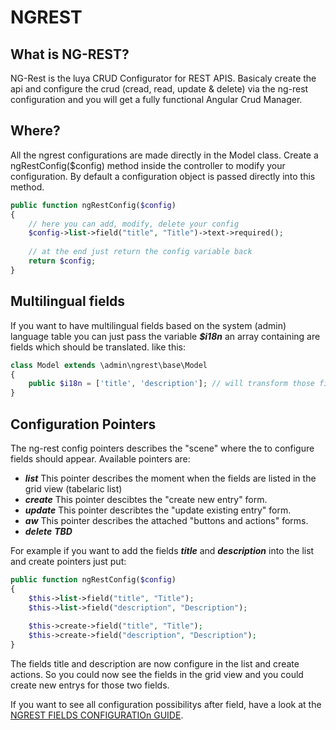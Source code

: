 NGREST
============

What is NG-REST?
----------------
NG-Rest is the luya CRUD Configurator for REST APIS. Basicaly create the api and configure the crud (cread, read, update & delete) via the ng-rest configuration and you will get a fully functional Angular Crud Manager.

Where?
--------
All the ngrest configurations are made directly in the Model class. Create a ngRestConfig($config) method inside the controller to modify your configuration. By default a configuration object is passed directly into this method.

```php
public function ngRestConfig($config)
{
    // here you can add, modify, delete your config
    $config->list->field("title", "Title")->text->required();
    
    // at the end just return the config variable back
    return $config;
}
```

Multilingual fields
-------------------
If you want to have multilingual fields based on the system (admin) language table you can just pass the variable ***$i18n*** an array containing are fields which should be translated. like this:
```php
class Model extends \admin\ngrest\base\Model
{
    public $i18n = ['title', 'description']; // will transform those field into multilingual fields
}
```

Configuration Pointers
--------------------
The ng-rest config pointers describes the "scene" where the to configure fields should appear. Available pointers are:
* ***list*** This pointer describes the moment when the fields are listed in the grid view (tabelaric list)
* ***create*** This pointer descibtes the "create new entry" form.
* ***update*** This pointer describtes the "update existing entry" form.
* ***aw*** This pointer describes the attached "buttons and actions" forms.
* ***delete*** ***TBD***

For example if you want to add the fields ***title*** and ***description*** into the list and create pointers just put:
```php
public function ngRestConfig($config)
{
    $this->list->field("title", "Title");
    $this->list->field("description", "Description");
    
    $this->create->field("title", "Title");
    $this->create->field("description", "Description");
}
```
The fields title and description are now configure in the list and create actions. So you could now see the fields in the grid view and you could create new entrys for those two fields.

If you want to see all configuration possibilitys after field, have a look at the [NGREST FIELDS CONFIGURATIOn GUIDE](start-ngrest-fields.md).